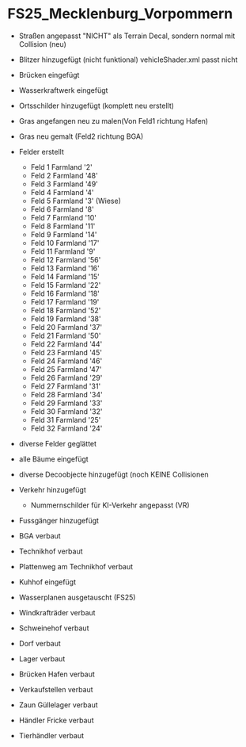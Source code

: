 # FS25_Mecklenburg_Vorpommern
 
- Straßen angepasst "NICHT" als Terrain Decal, sondern normal mit Collision (neu)
- Blitzer hinzugefügt (nicht funktional) vehicleShader.xml passt nicht
- Brücken eingefügt
- Wasserkraftwerk eingefügt
- Ortsschilder hinzugefügt (komplett neu erstellt)
- Gras angefangen neu zu malen(Von Feld1 richtung Hafen)
- Gras neu gemalt (Feld2 richtung BGA)
		
- Felder erstellt
	- Feld 1	Farmland '2'
	- Feld 2	Farmland '48'
	- Feld 3	Farmland '49'
	- Feld 4	Farmland '4'
	- Feld 5	Farmland '3' (Wiese)
	- Feld 6	Farmland '8'
	- Feld 7	Farmland '10'
	- Feld 8	Farmland '11'
	- Feld 9	Farmland '14'
	- Feld 10	Farmland '17'
	- Feld 11	Farmland '9'
	- Feld 12	Farmland '56'
	- Feld 13	Farmland '16'
	- Feld 14	Farmland '15'
	- Feld 15	Farmland '22'
	- Feld 16	Farmland '18'
	- Feld 17	Farmland '19'
	- Feld 18	Farmland '52'
	- Feld 19	Farmland '38'
	- Feld 20	Farmland '37'
	- Feld 21	Farmland '50'
	- Feld 22	Farmland '44'
	- Feld 23	Farmland '45'
	- Feld 24	Farmland '46'
	- Feld 25	Farmland '47'
	- Feld 26	Farmland '29'
	- Feld 27	Farmland '31'
	- Feld 28	Farmland '34'
	- Feld 29	Farmland '33'
	- Feld 30	Farmland '32'
	- Feld 31	Farmland '25'
	- Feld 32	Farmland '24'
	
- diverse Felder geglättet
- alle Bäume eingefügt
- diverse Decoobjecte hinzugefügt (noch KEINE Collisionen
- Verkehr hinzugefügt
	- Nummernschilder für KI-Verkehr angepasst (VR)
- Fussgänger hinzugefügt
- BGA verbaut
- Technikhof verbaut
- Plattenweg am Technikhof verbaut
- Kuhhof eingefügt
- Wasserplanen ausgetauscht (FS25)
- Windkrafträder verbaut
- Schweinehof verbaut
- Dorf verbaut
- Lager verbaut
- Brücken Hafen verbaut
- Verkaufstellen verbaut
- Zaun Güllelager verbaut
- Händler Fricke verbaut
- Tierhändler verbaut	
